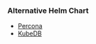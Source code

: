 ### Alternative Helm Chart

- [Percona](https://www.percona.com/doc/kubernetes-operator-for-psmongodb/index.html)
- [KubeDB](https://kubedb.com/kubernetes/databases/run-and-manage-mongodb-on-kubernetes/)
